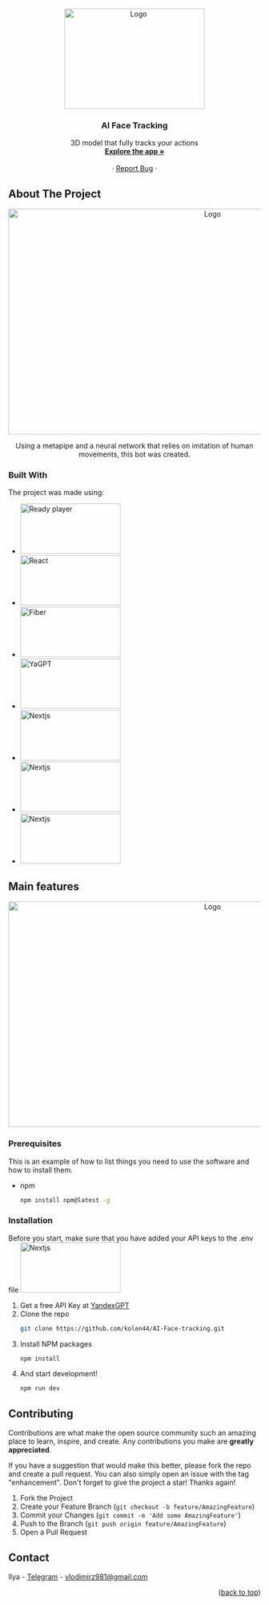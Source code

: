 
<a name="readme-top"></a>

<!--
*** Thanks for checking out the Best-README-Template. If you have a suggestion
*** that would make this better, please fork the repo and create a pull request
*** or simply open an issue with the tag "enhancement".
*** Don't forget to give the project a star!
*** Thanks again! Now go create something AMAZING! :D
-->

<!-- PROJECT SHIELDS -->
<!--
*** I'm using markdown "reference style" links for readability.
*** Reference links are enclosed in brackets [ ] instead of parentheses ( ).
*** See the bottom of this document for the declaration of the reference variables
*** for contributors-url, forks-url, etc. This is an optional, concise syntax you may use.
*** https://www.markdownguide.org/basic-syntax/#reference-style-links
-->



<!-- PROJECT LOGO -->
<br />
<div align="center">
  <a href="https://github.com/kolen44/AI-Face-tracking">
    <img src="https://medialeaks.ru/wp-content/uploads/2019/10/34.jpg" alt="Logo" width="280" height="200">
  </a>

  <h3 align="center">AI Face Tracking</h3>

  <p align="center">
    3D model that fully tracks your actions
    <br />
    <a href="https://ai-face-tracking-codd.vercel.app/"><strong>Explore the app »</strong></a>
    <br />
    <br />
    ·
    <a href="https://github.com/kolen44/AI-Face-tracking/issues">Report Bug</a>
    ·
  </p>
</div>

<!-- ABOUT THE PROJECT -->

## About The Project
<div align="center">
<img src="https://github.com/kolen44/AI-Face-tracking/assets/126617855/3a9932c5-09c9-4543-8dae-e330dd1d7721" alt="Logo" width="800" height="450">
</div>

<p align='center'>Using a metapipe and a neural network that relies on imitation of human movements, this bot was created.</p>


### Built With

The project was made using:

- <img src="https://github.com/kolen44/AI-Face-tracking/assets/126617855/5d7adf8a-8fca-4919-85f9-d7a7c4fe4e0a" alt="Ready player" width="200" height="100">
- <img src="https://i.pinimg.com/originals/9b/4e/e0/9b4ee057076232fb57c48cf80947f8a7.png" alt="React" width="200" height="100">
- <img src="https://res.cloudinary.com/practicaldev/image/fetch/s--iIQWLTZE--/c_imagga_scale,f_auto,fl_progressive,h_500,q_auto,w_1000/https://dev-to-uploads.s3.amazonaws.com/uploads/articles/unl5rmyd4ujiz3sv3jhf.png" alt="Fiber" width="200" height="100">
- <img src="https://github.com/kolen44/AI-Face-tracking/assets/126617855/52692552-3051-4942-b380-b7cc428fe257" alt="YaGPT" width="200" height="100">
- <img src="https://github.com/kolen44/AI-Face-tracking/assets/126617855/dd186c30-b67d-478e-bf4a-350b77ef093b" alt="Nextjs" width="200" height="100">
- <img src="https://github.com/kolen44/AI-Face-tracking/assets/126617855/c0519be8-2972-49c3-8b6d-44658db5a2e5" alt="Nextjs" width="200" height="100">
- <img src="https://github.com/kolen44/AI-Face-tracking/assets/126617855/87483964-bf7a-4040-a7e5-272086d94033" alt="Nextjs" width="200" height="100">



<!-- GETTING STARTED -->

## Main features
<div align="center">
<img src="https://github.com/kolen44/AI-Face-tracking/assets/126617855/d2ca61a0-db7d-4b2d-8a32-ab990ce89413" alt="Logo" width="800" height="450">
</div>

### Prerequisites

This is an example of how to list things you need to use the software and how to install them.

- npm
  ```sh
  npm install npm@latest -g
  ```

### Installation
Before you start, make sure that you have added your API keys to the .env file <img src="https://github.com/kolen44/AI-Face-tracking/assets/126617855/61007e15-9afa-4083-b7cc-3a442fa11530" alt="Nextjs" width="200" height="100">

1. Get a free API Key at [YandexGPT](https://cloud.yandex.ru/ru/docs/yandexgpt/quickstart)
2. Clone the repo
   ```sh
   git clone https://github.com/kolen44/AI-Face-tracking.git
   ```
3. Install NPM packages
   ```sh
   npm install
   ```
4. And start development!
   ```sh
   npm run dev
   ```



## Contributing

Contributions are what make the open source community such an amazing place to learn, inspire, and create. Any contributions you make are **greatly appreciated**.

If you have a suggestion that would make this better, please fork the repo and create a pull request. You can also simply open an issue with the tag "enhancement".
Don't forget to give the project a star! Thanks again!

1. Fork the Project
2. Create your Feature Branch (`git checkout -b feature/AmazingFeature`)
3. Commit your Changes (`git commit -m 'Add some AmazingFeature'`)
4. Push to the Branch (`git push origin feature/AmazingFeature`)
5. Open a Pull Request




## Contact

Ilya - <a href='https://t.me/onlygreatmindset'>Telegram</a> - vlodimirz981@gmail.com


<p align="right">(<a href="#readme-top">back to top</a>)</p>
